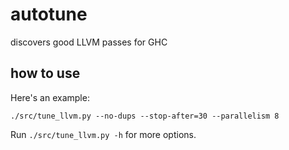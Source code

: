 # autotune
discovers good LLVM passes for GHC

## how to use

Here's an example:

```
./src/tune_llvm.py --no-dups --stop-after=30 --parallelism 8
```

Run `./src/tune_llvm.py -h` for more options.

